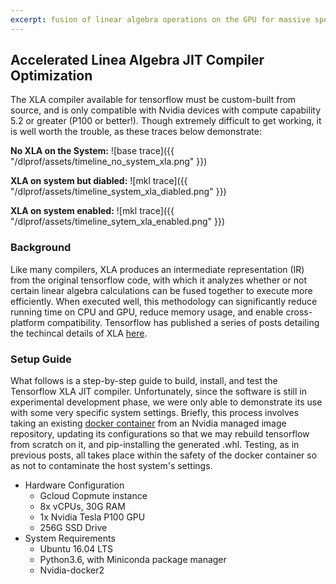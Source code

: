 ```yaml
---
excerpt: fusion of linear algebra operations on the GPU for massive speedup
---
```


## Accelerated Linea Algebra JIT Compiler Optimization
The XLA compiler available for tensorflow must be custom-built from source, and is only compatible with Nvidia devices with compute capability 5.2 or greater (P100 or better!).  Though extremely difficult to get working, it is well worth the trouble, as these traces below demonstrate:

**No XLA on the System:**
![base trace]({{ "/dlprof/assets/timeline_no_system_xla.png" }})

**XLA on system but diabled:**
![mkl trace]({{ "/dlprof/assets/timeline_system_xla_diabled.png" }})

**XLA on system enabled:**
![mkl trace]({{ "/dlprof/assets/timeline_sytem_xla_enabled.png" }})

### Background
Like many compilers, XLA produces an intermediate representation (IR) from the original tensorflow code, with which it analyzes whether or not certain linear algebra calculations can be fused together to execute more efficiently.  When executed well, this methodology can significantly reduce running time on CPU and GPU, reduce memory usage, and enable cross-platform compatibility. Tensorflow has published a series of posts detailing the techincal details of XLA [here](https://www.tensorflow.org/performance/xla/).

### Setup Guide
What follows is a step-by-step guide to build, install, and test the Tensorflow XLA JIT compiler. Unfortunately, since the software is still in experimental development phase, we were only able to demonstrate its use with some very specific system settings. Briefly, this process involves taking an existing [docker container](https://ngc.nvidia.com/registry/nvidia-tensorflow) from an Nvidia managed image repository, updating its configurations so that we may rebuild tensorflow from scratch on it, and pip-installing the generated .whl.  Testing, as in previous posts, all takes place within the safety of the docker container so as not to contaminate the host system's settings. 

  - Hardware Configuration
    - Gcloud Copmute instance
    - 8x vCPUs, 30G RAM
    - 1x Nvidia Tesla P100 GPU
    - 256G SSD Drive
  - System Requirements
    - Ubuntu 16.04 LTS
    - Python3.6, with Miniconda package manager
    - Nvidia-docker2
